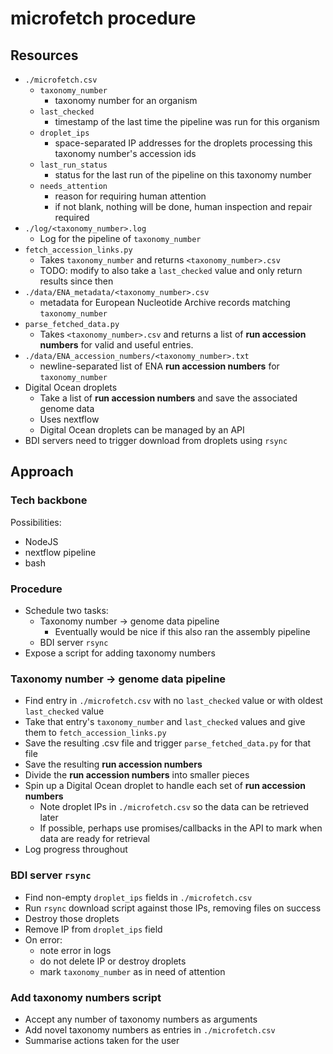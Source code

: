 # microfetch procedure

## Resources

- `./microfetch.csv`
    - `taxonomy_number`
      - taxonomy number for an organism
    - `last_checked`
      - timestamp of the last time the pipeline was run for this organism
    - `droplet_ips`
      - space-separated IP addresses for the droplets processing this taxonomy number's accession ids
    - `last_run_status`
      - status for the last run of the pipeline on this taxonomy number
    - `needs_attention`
      - reason for requiring human attention
      - if not blank, nothing will be done, human inspection and repair required
- `./log/<taxonomy_number>.log`
  - Log for the pipeline of `taxonomy_number`
- `fetch_accession_links.py`
  - Takes `taxonomy_number` and returns `<taxonomy_number>.csv`
  - TODO: modify to also take a `last_checked` value and only return results since then
- `./data/ENA_metadata/<taxonomy_number>.csv`
  - metadata for European Nucleotide Archive records matching `taxonomy_number`
- `parse_fetched_data.py`
  - Takes `<taxonomy_number>.csv` and returns a list of **run accession numbers**
  for valid and useful entries.
- `./data/ENA_accession_numbers/<taxonomy_number>.txt`
  - newline-separated list of ENA **run accession numbers** for `taxonomy_number`
- Digital Ocean droplets
  - Take a list of **run accession numbers** and save the associated genome data
  - Uses nextflow
  - Digital Ocean droplets can be managed by an API
- BDI servers need to trigger download from droplets using `rsync`
  
## Approach

### Tech backbone 

Possibilities:
  - NodeJS
  - nextflow pipeline
  - bash

### Procedure

- Schedule two tasks:
  - Taxonomy number -> genome data pipeline
    - Eventually would be nice if this also ran the assembly pipeline
  - BDI server `rsync`
- Expose a script for adding taxonomy numbers

### Taxonomy number -> genome data pipeline

- Find entry in `./microfetch.csv` with no `last_checked` value or with oldest `last_checked` value
- Take that entry's `taxonomy_number` and `last_checked` values and give them to `fetch_accession_links.py`
- Save the resulting .csv file and trigger `parse_fetched_data.py` for that file
- Save the resulting **run accession numbers**
- Divide the **run accession numbers** into smaller pieces
- Spin up a Digital Ocean droplet to handle each set of **run accession numbers**
  - Note droplet IPs in `./microfetch.csv` so the data can be retrieved later
  - If possible, perhaps use promises/callbacks in the API to mark when data are ready for retrieval
- Log progress throughout

### BDI server `rsync`

- Find non-empty `droplet_ips` fields in `./microfetch.csv`
- Run `rsync` download script against those IPs, removing files on success
- Destroy those droplets
- Remove IP from `droplet_ips` field
- On error:
  - note error in logs
  - do not delete IP or destroy droplets
  - mark `taxonomy_number` as in need of attention

### Add taxonomy numbers script

- Accept any number of taxonomy numbers as arguments
- Add novel taxonomy numbers as entries in `./microfetch.csv`
- Summarise actions taken for the user

